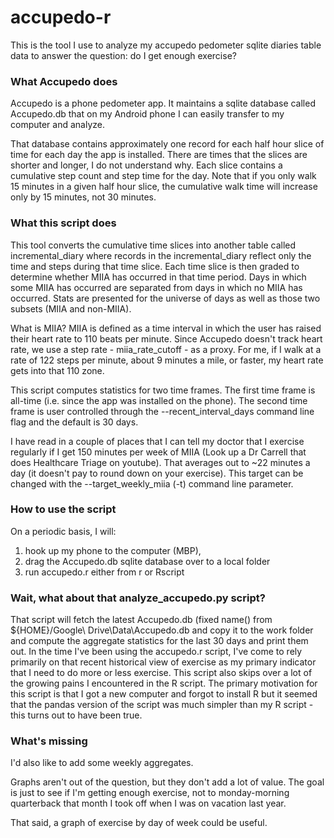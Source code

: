 # accupedo-r
This is the tool I use to analyze my accupedo pedometer sqlite diaries table
data to answer the question: do I get enough exercise?

### What Accupedo does
Accupedo is a phone pedometer app. It maintains a sqlite
database called Accupedo.db that on my Android phone I can
easily transfer to my computer and analyze.

That database contains approximately one record for each
half hour slice of time for each day the app is installed.
There are times that the slices are shorter and longer,
 I do not understand why. Each slice contains a cumulative
 step count and step time for the day. Note that if you only
 walk 15 minutes in a given half hour slice, the cumulative
 walk time will increase only by 15 minutes, not 30 minutes.

### What this script does

This tool converts the cumulative time slices into another
table called incremental_diary where records in the incremental_diary
reflect only the time and steps during that time slice.
Each time slice is then graded to determine whether MIIA has
occurred in that time period. Days in which some MIIA has
occurred are separated from days in which no MIIA has
occurred. Stats are presented for the universe of days as
well as those two subsets (MIIA and non-MIIA).

What is MIIA? MIIA is defined as a time interval in which
the user has raised their heart rate to 110 beats per minute.
Since Accupedo doesn't track heart rate, we use a step
rate - miia_rate_cutoff - as a proxy. For me, if I walk
at a rate of 122 steps per minute, about 9 minutes a mile,
or faster, my heart rate gets into that 110 zone.

This script computes statistics for two time frames. The
first time frame is all-time (i.e. since the app was
installed on the phone). The second time frame is user
controlled through the --recent_interval_days command
line flag and the default is 30 days.

I have read in a couple of places that I can tell my doctor
that I exercise regularly if I get 150 minutes per week
of MIIA (Look up a Dr Carrell that does Healthcare Triage
on youtube). That averages out to ~22 minutes a day (it
doesn't pay to round down on your exercise). This target
can be changed with the --target_weekly_miia (-t) command
line parameter.

### How to use the script

On a periodic basis, I will:
1. hook up my phone to the computer (MBP),
2. drag the Accupedo.db sqlite database over to a local folder
3. run accupedo.r either from r or Rscript

### Wait, what about that analyze_accupedo.py script?

That script will fetch the latest Accupedo.db (fixed name() from
${HOME}/Google\ Drive\Data\Accupedo.db and copy it to the work folder and
compute the aggregate statistics for the last 30 days and print them out. In
the time I've been using the accupedo.r script, I've come to rely primarily on
that recent historical view of exercise as my primary indicator that I need to
do more or less exercise.  This script also skips over a lot of the growing
pains I encountered in the R script. The primary motivation for this script is
that I got a new computer and forgot to install R but it seemed that the pandas
version of the script was much simpler than my R script - this turns out to have
been true.

### What's missing

I'd also like to add some weekly aggregates.

Graphs aren't out of the question, but they don't add
a lot of value. The goal is just to see if I'm getting
enough exercise, not to monday-morning quarterback
that month I took off when I was on vacation last
year.

That said, a graph of exercise by day of week could be
useful.
